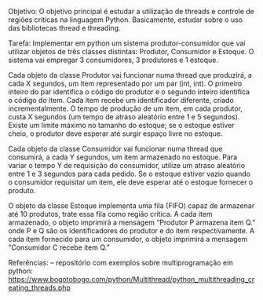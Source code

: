 Objetivo: O objetivo principal é estudar a utilização de threads e controle de regiões críticas na linguagem Python. Basicamente, estudar sobre o uso das bibliotecas thread e threading.

Tarefa: Implementar em python um sistema produtor-consumidor que vai utilizar objetos de três classes distintas: Produtor, Consumidor e Estoque. O sistema vai empregar 3 consumidores, 3 produtores e 1 estoque.

Cada objeto da classe Produtor vai funcionar numa thread que produzirá, a cada X segundos, um item representado por um par (int, int). O primeiro inteiro do par identifica o código do produtor e o segundo inteiro identifica o código do item. Cada item recebe um identificador diferente, criado incrementalmente. O tempo de produção de um item, em cada produtor,  custa X segundos (um tempo de atraso aleatório entre 1 e 5 segundos). Existe um limite máximo no tamanho do estoque; se o estoque estiver cheio, o produtor deve esperar até surgir espaço livre no estoque.

Cada objeto da classe Consumidor vai funcionar numa thread que consumirá, a cada Y segundos,  um item armazenado no estoque. Para variar o tempo Y de requisição do consumidor, utilize um atraso aleatório entre 1 e 3 segundos para cada pedido. Se o estoque estiver vazio quando o consumidor requisitar um item, ele deve esperar até o estoque fornecer o produto.

O objeto da classe Estoque implementa uma fila (FIFO) capaz de armazenar até 10 produtos, trate essa fila como região crítica. A cada item armazenado, o objeto imprimirá a mensagem “Produtor P armazena item Q.” onde P e Q são os identificadores do produtor e do item respectivamente. A cada item fornecido para um consumidor, o objeto imprimirá a mensagem “Consumidor C recebe item Q.”

Referências:
– repositório com exemplos sobre multiprogramação em python:
https://www.bogotobogo.com/python/Multithread/python_multithreading_creating_threads.php
